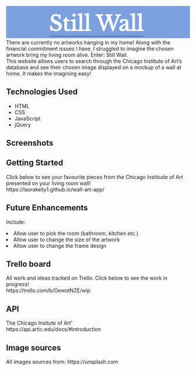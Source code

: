 <img src="https://github.com/laurakelly1/wall-art-app/blob/main/images/websiteHeading.png" />
There are currently no artworks hanging in my home! Along with the financial commitment issues I have, I struggled to imagine the chosen artwork bring my living room alive. Enter: Still Wall.
<br>
This website allows users to search through the Chicago Institute of Art’s database and see their chosen image displayed on a mockup of a wall at home. It makes the imagining easy!

<h2>Technologies Used</h2>
<ul>
<li>HTML</li>
<li>CSS</li>
<li>JavaScript</li>
<li>jQuery</li>
</ul>

<h2>Screenshots</h2>

<h2> Getting Started</h2>
Click below to see your favourite pieces from the Chicago Institude of Art presented on your living room wall!
<br>
https://laurakelly1.github.io/wall-art-app/

<h2>Future Enhancements</h2>
<p>Include:</p>
<li>Allow user to pick the room (bathroom, kitchen etc.) </li>
<li>Allow user to change the size of the artwork </li>
<li>Allow user to change the frame design</li>
</ul>

<h2>Trello board </h2>
All work and ideas tracked on Trello. 
Click below to see the work in progress!
<br>
https://trello.com/b/OewotNZE/wip 


<h2>API</h2>
The Chicago Insitute of Art'
<br>
https://api.artic.edu/docs/#introduction 


<h2>Image sources</h2>
All images sources from: https://unsplash.com